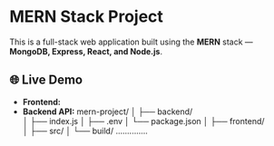 # MERN Stack Project

This is a full-stack web application built using the **MERN** stack — **MongoDB, Express, React, and Node.js**.

## 🌐 Live Demo

- **Frontend:** 
- **Backend API:** 
mern-project/
│
├── backend/       
│   ├── index.js
│   ├── .env
│   └── package.json
│
├── frontend/     
│   ├── src/
│   └── build/
..............
